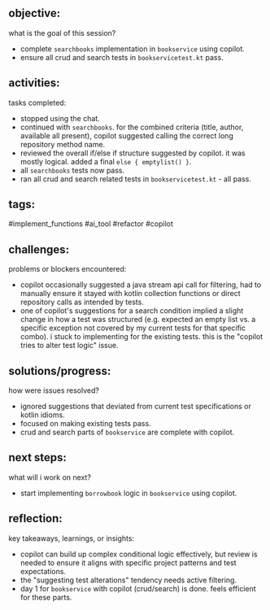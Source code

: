 ## objective:
what is the goal of this session?
- complete `searchbooks` implementation in `bookservice` using copilot.
- ensure all crud and search tests in `bookservicetest.kt` pass.

## activities:
tasks completed:
- stopped using the chat. 
- continued with `searchbooks`. for the combined criteria (title, author, available all present), copilot suggested calling the correct long repository method name.
- reviewed the overall if/else if structure suggested by copilot. it was mostly logical. added a final `else { emptylist() }`.
- all `searchbooks` tests now pass.
- ran all crud and search related tests in `bookservicetest.kt` - all pass.

## tags:
 #implement_functions #ai_tool #refactor #copilot

## challenges:
problems or blockers encountered: 
- copilot occasionally suggested a java stream api call for filtering, had to manually ensure it stayed with kotlin collection functions or direct repository calls as intended by tests.
- one of copilot's suggestions for a search condition implied a slight change in how a test was structured (e.g. expected an empty list vs. a specific exception not covered by my current tests for that specific combo). i stuck to implementing for the existing tests. this is the "copilot tries to alter test logic" issue.

## solutions/progress:
how were issues resolved?
- ignored suggestions that deviated from current test specifications or kotlin idioms.
- focused on making existing tests pass.
- crud and search parts of `bookservice` are complete with copilot.

## next steps:
what will i work on next?
- start implementing `borrowbook` logic in `bookservice` using copilot.

## reflection:
key takeaways, learnings, or insights:
- copilot can build up complex conditional logic effectively, but review is needed to ensure it aligns with specific project patterns and test expectations.
- the "suggesting test alterations" tendency needs active filtering.
- day 1 for `bookservice` with copilot (crud/search) is done. feels efficient for these parts.
